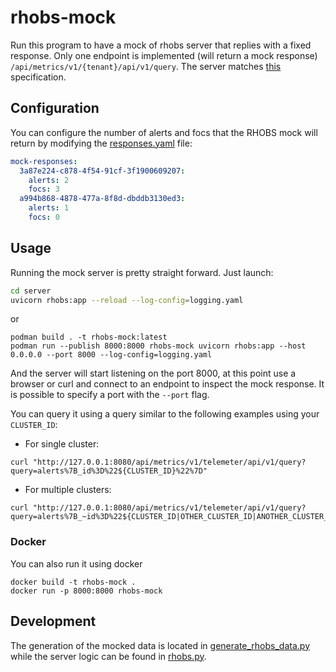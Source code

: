 # rhobs-mock

Run this program to have a mock of rhobs server that replies with a fixed response. Only one endpoint is implemented (will return a mock response)
`/api/metrics/v1/{tenant}/api/v1/query`.
The server matches [this](https://github.com/observatorium/api/tree/main/client) specification.

## Configuration

You can configure the number of alerts and focs that the RHOBS mock will return
by modifying the [responses.yaml](../server/responses.yaml) file:

```yaml
mock-responses:
  3a87e224-c878-4f54-91cf-3f1900609207:
    alerts: 2
    focs: 3
  a994b868-4878-477a-8f8d-dbddb3130ed3:
    alerts: 1
    focs: 0
```

## Usage
Running the mock server is pretty straight forward. Just launch:

```sh
cd server
uvicorn rhobs:app --reload --log-config=logging.yaml
```

or

```
podman build . -t rhobs-mock:latest
podman run --publish 8000:8000 rhobs-mock uvicorn rhobs:app --host 0.0.0.0 --port 8000 --log-config=logging.yaml
```

And the server will start listening on the port 8000, at this point use a
browser or curl and connect to an endpoint to inspect the mock response.
It is possible to specify a port with the `--port` flag.

You can query it using a query similar to the following examples using your
`CLUSTER_ID`:

- For single cluster:

```
curl "http://127.0.0.1:8080/api/metrics/v1/telemeter/api/v1/query?query=alerts%7B_id%3D%22${CLUSTER_ID}%22%7D"
```

- For multiple clusters:

```
curl "http://127.0.0.1:8080/api/metrics/v1/telemeter/api/v1/query?query=alerts%7B_~id%3D%22${CLUSTER_ID|OTHER_CLUSTER_ID|ANOTHER_CLUSTER_ID}%22%7D"
```


### Docker

You can also run it using docker

```
docker build -t rhobs-mock .
docker run -p 8000:8000 rhobs-mock
```

## Development

The generation of the mocked data is located in
[generate_rhobs_data.py](../server/generate_rhobs_data.py)
while the server logic can be found in [rhobs.py](../server/rhobs.py).
